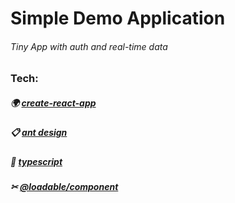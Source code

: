# Simple Demo Application
###### Tiny App with auth and real-time data 
### Tech: 
##### 🌍 [create-react-app](https://breakdance.github.io/breakdance/)
##### 📋 [ant design](https://ant.design/)
##### 🤞 [typescript](https://www.typescriptlang.org/)
##### ✂ [@loadable/component](https://loadable-components.com/)
